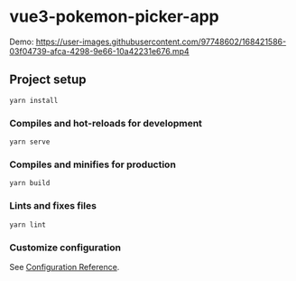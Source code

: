# vue3-pokemon-picker-app
Demo: https://user-images.githubusercontent.com/97748602/168421586-03f04739-afca-4298-9e66-10a42231e676.mp4

## Project setup
```
yarn install
```

### Compiles and hot-reloads for development
```
yarn serve
```

### Compiles and minifies for production
```
yarn build
```

### Lints and fixes files
```
yarn lint
```

### Customize configuration
See [Configuration Reference](https://cli.vuejs.org/config/).
